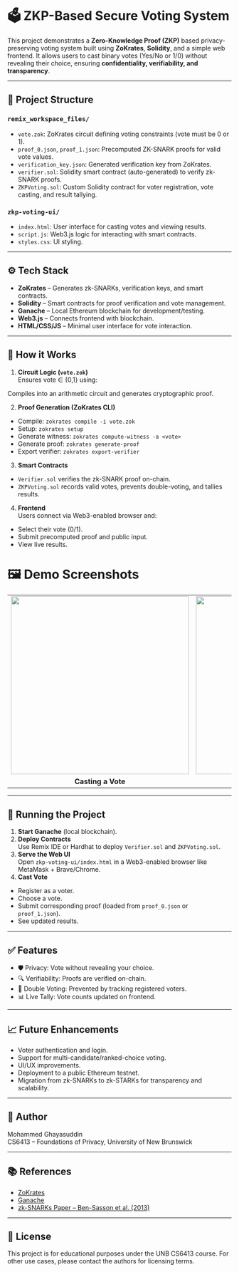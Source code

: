 # 🗳️ ZKP-Based Secure Voting System

This project demonstrates a **Zero-Knowledge Proof (ZKP)** based privacy-preserving voting system built using **ZoKrates**, **Solidity**, and a simple web frontend. It allows users to cast binary votes (Yes/No or 1/0) without revealing their choice, ensuring **confidentiality, verifiability, and transparency**.

---

## 📂 Project Structure

### `remix_workspace_files/`
- `vote.zok`: ZoKrates circuit defining voting constraints (vote must be 0 or 1).
- `proof_0.json`, `proof_1.json`: Precomputed ZK-SNARK proofs for valid vote values.
- `verification_key.json`: Generated verification key from ZoKrates.
- `verifier.sol`: Solidity smart contract (auto-generated) to verify zk-SNARK proofs.
- `ZKPVoting.sol`: Custom Solidity contract for voter registration, vote casting, and result tallying.

### `zkp-voting-ui/`
- `index.html`: User interface for casting votes and viewing results.
- `script.js`: Web3.js logic for interacting with smart contracts.
- `styles.css`: UI styling.

---

## ⚙️ Tech Stack

- **ZoKrates** – Generates zk-SNARKs, verification keys, and smart contracts.
- **Solidity** – Smart contracts for proof verification and vote management.
- **Ganache** – Local Ethereum blockchain for development/testing.
- **Web3.js** – Connects frontend with blockchain.
- **HTML/CSS/JS** – Minimal user interface for vote interaction.

---

## 🔐 How it Works

1. **Circuit Logic (`vote.zok`)**  
   Ensures vote ∈ {0,1} using:  

Compiles into an arithmetic circuit and generates cryptographic proof.

2. **Proof Generation (ZoKrates CLI)**  
- Compile: `zokrates compile -i vote.zok`
- Setup: `zokrates setup`
- Generate witness: `zokrates compute-witness -a <vote>`
- Generate proof: `zokrates generate-proof`
- Export verifier: `zokrates export-verifier`

3. **Smart Contracts**  
- `Verifier.sol` verifies the zk-SNARK proof on-chain.
- `ZKPVoting.sol` records valid votes, prevents double-voting, and tallies results.

4. **Frontend**  
Users connect via Web3-enabled browser and:
- Select their vote (0/1).
- Submit precomputed proof and public input.
- View live results.

# 🖼️ Demo Screenshots

<table>
  <tr>
    <td><img src="https://github.com/user-attachments/assets/0163fb40-60a2-4354-8c75-8a456f3966d7" width="400"/></td>
    <td><img src="https://github.com/user-attachments/assets/477b1ee6-de6a-449c-aedc-ecafba9e2db2" width="400"/></td>
  </tr>
  <tr>
    <td align="center"><b>Casting a Vote</b></td>
    <td align="center"><b>Double Voting Blocked</b></td>
  </tr>
</table>



---

## 🚀 Running the Project

1. **Start Ganache** (local blockchain).
2. **Deploy Contracts**  
Use Remix IDE or Hardhat to deploy `Verifier.sol` and `ZKPVoting.sol`.
3. **Serve the Web UI**  
Open `zkp-voting-ui/index.html` in a Web3-enabled browser like MetaMask + Brave/Chrome.
4. **Cast Vote**  
- Register as a voter.
- Choose a vote.
- Submit corresponding proof (loaded from `proof_0.json` or `proof_1.json`).
- See updated results.

---

## ✅ Features

- 🛡️ Privacy: Vote without revealing your choice.
- 🔍 Verifiability: Proofs are verified on-chain.
- 🚫 Double Voting: Prevented by tracking registered voters.
- 📊 Live Tally: Vote counts updated on frontend.

---

## 📈 Future Enhancements

- Voter authentication and login.
- Support for multi-candidate/ranked-choice voting.
- UI/UX improvements.
- Deployment to a public Ethereum testnet.
- Migration from zk-SNARKs to zk-STARKs for transparency and scalability.

---

## 🧠 Author
Mohammed Ghayasuddin  
CS6413 – Foundations of Privacy, University of New Brunswick

---

## 📚 References

- [ZoKrates](https://zokrates.github.io/)
- [Ganache](https://trufflesuite.com/ganache/)
- [zk-SNARKs Paper – Ben-Sasson et al. (2013)](https://doi.org/10.1007/978-3-642-38348-9_12)

---

## 📄 License

This project is for educational purposes under the UNB CS6413 course. For other use cases, please contact the authors for licensing terms.

